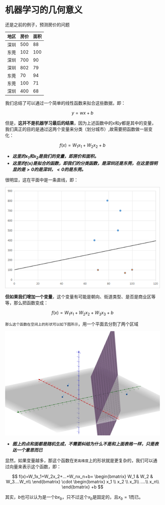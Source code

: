 # 机器学习的几何意义

还是之前的例子，预测房价的问题

|地区|房价|面积|
|-|-|-|
|深圳|500|88|
|东莞|102|100|
|深圳|700|90|
|深圳|802|79|
|东莞|70|94|
|东莞|100|71|
|深圳|400|68|

我们总结了可以通过一个简单的线性函数来拟合这些数据，即：

$$y=wx+b$$


但是，**这并不是机器学习最后的结果**，因为上述函数中的$x$和$y$都是其中的变量，我们真正的目的是通过这两个变量来分类（划分城市）,故需要把函数做一层变化：

$$f(x)=W_1x_1+W_2x_2+b$$


- ***这里的$x_1$和$x_2$是我们的变量，即房价和面积。***
- ***这里的$f(x)$是拟合的函数，即我们的分类函数，是深圳还是东莞，在这里很明显的是$>0$的是深圳，$<0$的是东莞。***

很明显，这在平面中是一条直线，即：

![alt text](../../_media/priceline.png)

**但如果我们增加一个变量**，这个变量有可能是朝向、街道类型、是否是商业区等等，那么把函数变成：

$$f(x)=W_1x_1+W_2x_2+W_3x_3+b$$

`那么这个函数在空间上的形状可以如下图所示`，用一个平面去分割了两个区域

![alt text](../../_media/image-2.png)

- ***图上的点和面都是随机生成，不需要纠结为什么不是和上面表格一样，只是表达一个意思而已***

显然，如果变量越多，那这个函数在`更高维度`上的形状就是更复杂的，我们可以通过向量来表示这个函数，即：  


$$
f(x)=W_1x_1+W_2x_2+...+W_nx_n+b=
\begin{bmatrix}
W_1 & W_2 & W_3....W_n\\ 
\end{bmatrix}
\cdot
\begin{bmatrix}
x_1 \\ 
x_2 \\ 
x_3\\
....\\
x_n\\ 
\end{bmatrix}
+b
$$


其实，$`b`$也可以认为是一个$bx_b$，只不过这个$x_b$是固定的，且$x_b=1$而已。





